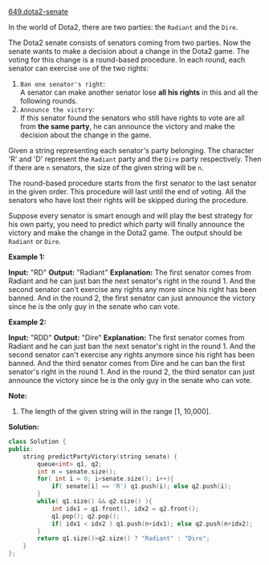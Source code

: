 [649.dota2-senate](https://leetcode.com/problems/dota2-senate/)  

In the world of Dota2, there are two parties: the `Radiant` and the `Dire`.

The Dota2 senate consists of senators coming from two parties. Now the senate wants to make a decision about a change in the Dota2 game. The voting for this change is a round-based procedure. In each round, each senator can exercise `one` of the two rights:

1.  `Ban one senator's right`:  
    A senator can make another senator lose **all his rights** in this and all the following rounds.
2.  `Announce the victory`:  
    If this senator found the senators who still have rights to vote are all from **the same party**, he can announce the victory and make the decision about the change in the game.

Given a string representing each senator's party belonging. The character 'R' and 'D' represent the `Radiant` party and the `Dire` party respectively. Then if there are `n` senators, the size of the given string will be `n`.

The round-based procedure starts from the first senator to the last senator in the given order. This procedure will last until the end of voting. All the senators who have lost their rights will be skipped during the procedure.

Suppose every senator is smart enough and will play the best strategy for his own party, you need to predict which party will finally announce the victory and make the change in the Dota2 game. The output should be `Radiant` or `Dire`.

**Example 1:**

**Input:** "RD"
**Output:** "Radiant"
**Explanation:** The first senator comes from Radiant and he can just ban the next senator's right in the round 1. 
And the second senator can't exercise any rights any more since his right has been banned. 
And in the round 2, the first senator can just announce the victory since he is the only guy in the senate who can vote.

**Example 2:**

**Input:** "RDD"
**Output:** "Dire"
**Explanation:** 
The first senator comes from Radiant and he can just ban the next senator's right in the round 1. 
And the second senator can't exercise any rights anymore since his right has been banned. 
And the third senator comes from Dire and he can ban the first senator's right in the round 1. 
And in the round 2, the third senator can just announce the victory since he is the only guy in the senate who can vote.

**Note:**

1.  The length of the given string will in the range \[1, 10,000\].  



**Solution:**  

```cpp
class Solution {
public:
    string predictPartyVictory(string senate) {
        queue<int> q1, q2;
        int n = senate.size();
        for( int i = 0; i<senate.size(); i++){
            if( senate[i] == 'R') q1.push(i); else q2.push(i);
        }
        while( q1.size() && q2.size() ){
            int idx1 = q1.front(), idx2 = q2.front();
            q1.pop(); q2.pop();
            if( idx1 < idx2 ) q1.push(n+idx1); else q2.push(n+idx2);
        }
        return q1.size()>q2.size() ? "Radiant" : "Dire";
    }
};
```
      